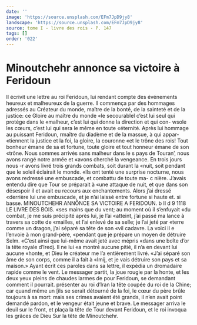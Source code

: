 ```yaml
---
date: ''
image: 'https://source.unsplash.com/EFm7JpD9jy8'
landscape: 'https://source.unsplash.com/EFm7JpD9jy8'
source: tome I - livre des rois - P. 147
tags: []
order: '022'
---
```


# Minoutchehr annonce sa victoire à Feridoun

Il écrivit une lettre au roi Feridoun, lui rendant compte des événements heureux et malheureux de
la guerre. Il commença par des hommages adressés au Créateur du monde, maître de la bonté, de la sainteté et de la justice: ce Gloire au maître du monde «le secourablel c’est lui seul qui protége dans le «malheur, c’est lui qui donne la direction et qui con- wsole les cœurs, c’est lui qui sera le même en toute «éternité. Après lui hommage au puissant Feridoun, rmaître du diadème et de la massue, à qui appar- «tiennent la justice et la foi, la gloire, la couronne «et le trône des rois! Tout bonheur émane de sa
et fortune, toute gloire et tout honneur émane de son «trône. Nous sommes arrivés sans malheur dans le
s pays de Touran’, nous avons rangé notre armée et «avons cherché la vengeance. En trois jours nous
-r avons livré trois grands combats, soit durant la «nuit, soit pendant que le soleil éclairait le monde. «Ils ont tenté une surprise nocturne, nous avons redressé une embuscade, et combattu de toute ma- c nière. J’avais entendu dire que Tour se préparait à
«une attaque de nuit, et que dans son désespoir il
et avait eu recours aux enchantements. Alors j’ai dressé «derrière lui une embuscade, et je n’ai laissé entre
fortune si haute et. si basse.
MINOUTCHEHR ANNÔNCE SA VICTOIRE A FERIDOUN. b Il d 9
1118 LE LIVRE DES BOIS.
«ses mains que du vent; au moment où il s’enfuyait «du combat, je me suis précipité après lui, je l’ai «atteint, j’ai passé ma lance à travers sa cotte de «mailles, et l’ai enlevé de sa selle; je l’ai jeté par
«terre comme un dragon, j’ai séparé sa tête de son
«vil cadavre. La voici il e l’envoie à mon grand-père, «pendant que je prépare un moyen de détruire Selm. «C’est ainsi que lui-même avait jeté avec mépris «dans une boîte d’or la tête royale d’Iredj. Il ne lui
«a montré aucune pitié, il n’a en devant lui aucune «honte, et Dieu le créateur me l’a entièrement livré. «J’ai séparé son âme de son corps, comme il a fait à «Imij, et je vais détruire son pays et sa maison.»
Ayant écrit ces paroles dans sa lettre, il expédia
un dromadaire rapide comme le vent. Le messager partit, la joue rougie par la honte, et les deux yeux pleins de chaudes larmes de pour Feridoun, se demandant comment il pourrait. présenter au roi d’lran la tête coupée du roi de la Chine; car quand
même un [ils se serait détourné de la foi, le cœur du
père brûle toujours à sa mort: mais ses crimes avaient
été grands, il n’en avait point demandé pardon, et
le vengeur était jeune et brave. Le messager arriva
le deuil sur le front, et plaça la tête de Tour devant Feridoun, et le roi invoqua les grâces de Dieu Sur la tête de Minoutchehr.
